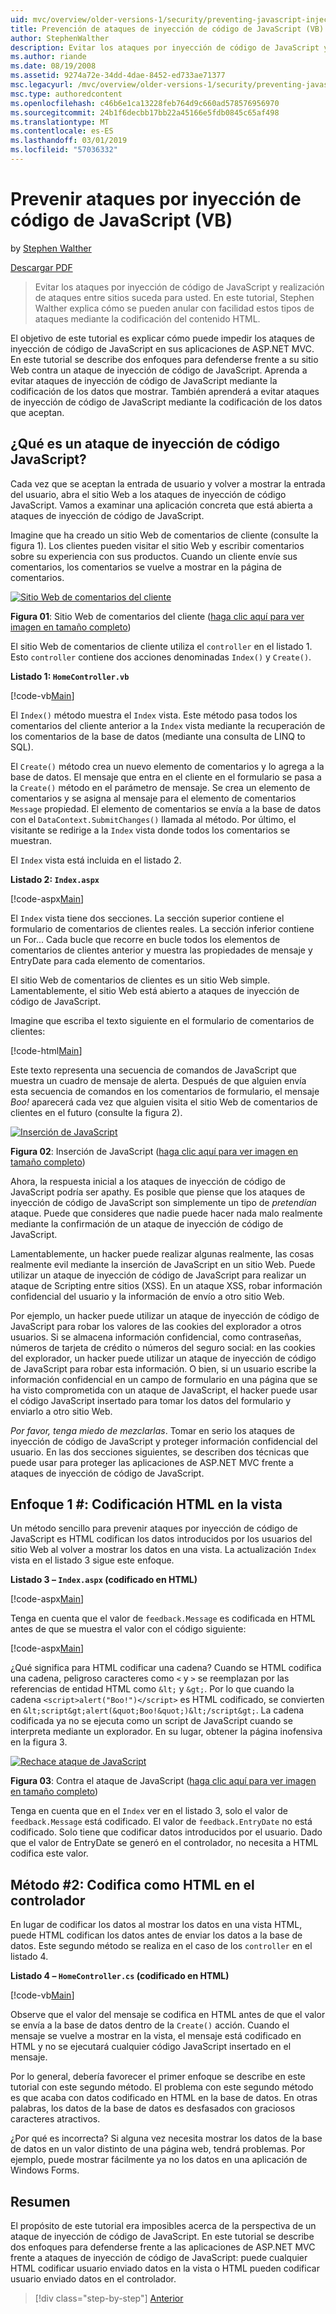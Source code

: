 ```yaml
---
uid: mvc/overview/older-versions-1/security/preventing-javascript-injection-attacks-vb
title: Prevención de ataques de inyección de código de JavaScript (VB) | Microsoft Docs
author: StephenWalther
description: Evitar los ataques por inyección de código de JavaScript y realización de ataques entre sitios suceda para usted. En este tutorial, Stephen Walther explica cómo le resultará muy fácil de...
ms.author: riande
ms.date: 08/19/2008
ms.assetid: 9274a72e-34dd-4dae-8452-ed733ae71377
msc.legacyurl: /mvc/overview/older-versions-1/security/preventing-javascript-injection-attacks-vb
msc.type: authoredcontent
ms.openlocfilehash: c46b6e1ca13228feb764d9c660ad578576956970
ms.sourcegitcommit: 24b1f6decbb17bb22a45166e5fdb0845c65af498
ms.translationtype: MT
ms.contentlocale: es-ES
ms.lasthandoff: 03/01/2019
ms.locfileid: "57036332"
---
```

<a name="preventing-javascript-injection-attacks-vb"></a>Prevenir ataques por inyección de código de JavaScript (VB)
====================
by [Stephen Walther](https://github.com/StephenWalther)

[Descargar PDF](http://download.microsoft.com/download/8/4/8/84843d8d-1575-426c-bcb5-9d0c42e51416/ASPNET_MVC_Tutorial_06_VB.pdf)

> Evitar los ataques por inyección de código de JavaScript y realización de ataques entre sitios suceda para usted. En este tutorial, Stephen Walther explica cómo se pueden anular con facilidad estos tipos de ataques mediante la codificación del contenido HTML.


El objetivo de este tutorial es explicar cómo puede impedir los ataques de inyección de código de JavaScript en sus aplicaciones de ASP.NET MVC. En este tutorial se describe dos enfoques para defenderse frente a su sitio Web contra un ataque de inyección de código de JavaScript. Aprenda a evitar ataques de inyección de código de JavaScript mediante la codificación de los datos que mostrar. También aprenderá a evitar ataques de inyección de código de JavaScript mediante la codificación de los datos que aceptan.

## <a name="what-is-a-javascript-injection-attack"></a>¿Qué es un ataque de inyección de código JavaScript?

Cada vez que se aceptan la entrada de usuario y volver a mostrar la entrada del usuario, abra el sitio Web a los ataques de inyección de código JavaScript. Vamos a examinar una aplicación concreta que está abierta a ataques de inyección de código de JavaScript.

Imagine que ha creado un sitio Web de comentarios de cliente (consulte la figura 1). Los clientes pueden visitar el sitio Web y escribir comentarios sobre su experiencia con sus productos. Cuando un cliente envíe sus comentarios, los comentarios se vuelve a mostrar en la página de comentarios.


[![Sitio Web de comentarios del cliente](preventing-javascript-injection-attacks-vb/_static/image2.png)](preventing-javascript-injection-attacks-vb/_static/image1.png)

**Figura 01**: Sitio Web de comentarios del cliente ([haga clic aquí para ver imagen en tamaño completo](preventing-javascript-injection-attacks-vb/_static/image3.png))


El sitio Web de comentarios de cliente utiliza el `controller` en el listado 1. Esto `controller` contiene dos acciones denominadas `Index()` y `Create()`.

**Listado 1: `HomeController.vb`**

[!code-vb[Main](preventing-javascript-injection-attacks-vb/samples/sample1.vb)]

El `Index()` método muestra el `Index` vista. Este método pasa todos los comentarios del cliente anterior a la `Index` vista mediante la recuperación de los comentarios de la base de datos (mediante una consulta de LINQ to SQL).

El `Create()` método crea un nuevo elemento de comentarios y lo agrega a la base de datos. El mensaje que entra en el cliente en el formulario se pasa a la `Create()` método en el parámetro de mensaje. Se crea un elemento de comentarios y se asigna al mensaje para el elemento de comentarios `Message` propiedad. El elemento de comentarios se envía a la base de datos con el `DataContext.SubmitChanges()` llamada al método. Por último, el visitante se redirige a la `Index` vista donde todos los comentarios se muestran.

El `Index` vista está incluida en el listado 2.

**Listado 2: `Index.aspx`**

[!code-aspx[Main](preventing-javascript-injection-attacks-vb/samples/sample2.aspx)]

El `Index` vista tiene dos secciones. La sección superior contiene el formulario de comentarios de clientes reales. La sección inferior contiene un For... Cada bucle que recorre en bucle todos los elementos de comentarios de clientes anterior y muestra las propiedades de mensaje y EntryDate para cada elemento de comentarios.

El sitio Web de comentarios de clientes es un sitio Web simple. Lamentablemente, el sitio Web está abierto a ataques de inyección de código de JavaScript.

Imagine que escriba el texto siguiente en el formulario de comentarios de clientes:

[!code-html[Main](preventing-javascript-injection-attacks-vb/samples/sample3.html)]

Este texto representa una secuencia de comandos de JavaScript que muestra un cuadro de mensaje de alerta. Después de que alguien envía esta secuencia de comandos en los comentarios de formulario, el mensaje <em>Boo!</em> aparecerá cada vez que alguien visita el sitio Web de comentarios de clientes en el futuro (consulte la figura 2).


[![Inserción de JavaScript](preventing-javascript-injection-attacks-vb/_static/image5.png)](preventing-javascript-injection-attacks-vb/_static/image4.png)

**Figura 02**: Inserción de JavaScript ([haga clic aquí para ver imagen en tamaño completo](preventing-javascript-injection-attacks-vb/_static/image6.png))


Ahora, la respuesta inicial a los ataques de inyección de código de JavaScript podría ser apathy. Es posible que piense que los ataques de inyección de código de JavaScript son simplemente un tipo de *pretendían* ataque. Puede que consideres que nadie puede hacer nada malo realmente mediante la confirmación de un ataque de inyección de código de JavaScript.

Lamentablemente, un hacker puede realizar algunas realmente, las cosas realmente evil mediante la inserción de JavaScript en un sitio Web. Puede utilizar un ataque de inyección de código de JavaScript para realizar un ataque de Scripting entre sitios (XSS). En un ataque XSS, robar información confidencial del usuario y la información de envío a otro sitio Web.

Por ejemplo, un hacker puede utilizar un ataque de inyección de código de JavaScript para robar los valores de las cookies del explorador a otros usuarios. Si se almacena información confidencial, como contraseñas, números de tarjeta de crédito o números del seguro social: en las cookies del explorador, un hacker puede utilizar un ataque de inyección de código de JavaScript para robar esta información. O bien, si un usuario escribe la información confidencial en un campo de formulario en una página que se ha visto comprometida con un ataque de JavaScript, el hacker puede usar el código JavaScript insertado para tomar los datos del formulario y enviarlo a otro sitio Web.

*Por favor, tenga miedo de mezclarlas*. Tomar en serio los ataques de inyección de código de JavaScript y proteger información confidencial del usuario. En las dos secciones siguientes, se describen dos técnicas que puede usar para proteger las aplicaciones de ASP.NET MVC frente a ataques de inyección de código de JavaScript.

## <a name="approach-1-html-encode-in-the-view"></a>Enfoque 1 #: Codificación HTML en la vista

Un método sencillo para prevenir ataques por inyección de código de JavaScript es HTML codifican los datos introducidos por los usuarios del sitio Web al volver a mostrar los datos en una vista. La actualización `Index` vista en el listado 3 sigue este enfoque.

**Listado 3 – `Index.aspx` (codificado en HTML)**

[!code-aspx[Main](preventing-javascript-injection-attacks-vb/samples/sample4.aspx)]

Tenga en cuenta que el valor de `feedback.Message` es codificada en HTML antes de que se muestra el valor con el código siguiente:

[!code-aspx[Main](preventing-javascript-injection-attacks-vb/samples/sample5.aspx)]

¿Qué significa para HTML codificar una cadena? Cuando se HTML codifica una cadena, peligroso caracteres como `<` y `>` se reemplazan por las referencias de entidad HTML como `&lt;` y `&gt;`. Por lo que cuando la cadena `<script>alert("Boo!")</script>` es HTML codificado, se convierten en `&lt;script&gt;alert(&quot;Boo!&quot;)&lt;/script&gt;`. La cadena codificada ya no se ejecuta como un script de JavaScript cuando se interpreta mediante un explorador. En su lugar, obtener la página inofensiva en la figura 3.


[![Rechace ataque de JavaScript](preventing-javascript-injection-attacks-vb/_static/image8.png)](preventing-javascript-injection-attacks-vb/_static/image7.png)

**Figura 03**: Contra el ataque de JavaScript ([haga clic aquí para ver imagen en tamaño completo](preventing-javascript-injection-attacks-vb/_static/image9.png))


Tenga en cuenta que en el `Index` ver en el listado 3, solo el valor de `feedback.Message` está codificado. El valor de `feedback.EntryDate` no está codificado. Solo tiene que codificar datos introducidos por el usuario. Dado que el valor de EntryDate se generó en el controlador, no necesita a HTML codifica este valor.

## <a name="approach-2-html-encode-in-the-controller"></a>Método #2: Codifica como HTML en el controlador

En lugar de codificar los datos al mostrar los datos en una vista HTML, puede HTML codifican los datos antes de enviar los datos a la base de datos. Este segundo método se realiza en el caso de los `controller` en el listado 4.

**Listado 4 – `HomeController.cs` (codificado en HTML)**

[!code-vb[Main](preventing-javascript-injection-attacks-vb/samples/sample6.vb)]

Observe que el valor del mensaje se codifica en HTML antes de que el valor se envía a la base de datos dentro de la `Create()` acción. Cuando el mensaje se vuelve a mostrar en la vista, el mensaje está codificado en HTML y no se ejecutará cualquier código JavaScript insertado en el mensaje.

Por lo general, debería favorecer el primer enfoque se describe en este tutorial con este segundo método. El problema con este segundo método es que acaba con datos codificado en HTML en la base de datos. En otras palabras, los datos de la base de datos es desfasados con graciosos caracteres atractivos.

¿Por qué es incorrecta? Si alguna vez necesita mostrar los datos de la base de datos en un valor distinto de una página web, tendrá problemas. Por ejemplo, puede mostrar fácilmente ya no los datos en una aplicación de Windows Forms.

## <a name="summary"></a>Resumen

El propósito de este tutorial era imposibles acerca de la perspectiva de un ataque de inyección de código de JavaScript. En este tutorial se describe dos enfoques para defenderse frente a las aplicaciones de ASP.NET MVC frente a ataques de inyección de código de JavaScript: puede cualquier HTML codificar usuario enviado datos en la vista o HTML pueden codificar usuario enviado datos en el controlador.

> [!div class="step-by-step"]
> [Anterior](authenticating-users-with-windows-authentication-vb.md)
